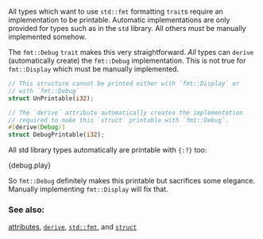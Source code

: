 All types which want to use `std::fmt` formatting `trait`s require an
implementation to be printable. Automatic implementations are only provided
for types such as in the `std` library. All others *must* be manually
implemented somehow.

The `fmt::Debug` `trait` makes this very straightforward. *All* types can
`derive` (automatically create) the `fmt::Debug` implementation. This is
not true for `fmt::Display` which must be manually implemented.

```rust
// This structure cannot be printed either with `fmt::Display` or
// with `fmt::Debug`
struct UnPrintable(i32);

// The `derive` attribute automatically creates the implementation
// required to make this `struct` printable with `fmt::Debug`.
#[derive(Debug)]
struct DebugPrintable(i32);
```

All std library types automatically are printable with `{:?}` too:

{debug.play}

So `fmt::Debug` definitely makes this printable but sacrifices some
elegance. Manually implementing `fmt::Display` will fix that.

### See also:

[attributes][attributes], [`derive`][derive], [`std::fmt`][fmt],
and [`struct`][structs]

[attributes]: http://doc.rust-lang.org/reference.html#attributes
[derive]: /trait/derive.html
[fmt]: http://doc.rust-lang.org/std/fmt/
[structs]: /custom_types/structs.html

